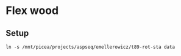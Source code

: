 # Flex wood

## Setup
```{bash}
ln -s /mnt/picea/projects/aspseq/emellerowicz/t89-rot-sta data
```

